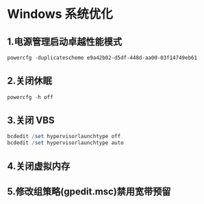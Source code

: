# Windows 系统优化

## 1.电源管理启动卓越性能模式

```powershell
powercfg -duplicatescheme e9a42b02-d5df-448d-aa00-03f14749eb61
```

## 2.关闭休眠

```powershell
powercfg -h off
```

## 3.关闭 VBS

```powershell
bcdedit /set hypervisorlaunchtype off
bcdedit /set hypervisorlaunchtype auto
```

## 4.关闭虚拟内存

## 5.修改组策略(gpedit.msc)禁用宽带预留
